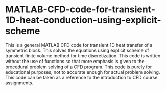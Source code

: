 # MATLAB-CFD-code-for-transient-1D-heat-conduction-using-explicit-scheme
This is a general MATLAB CFD code for transient 1D heat transfer of a symmetric block. This solves the equations using explicit scheme of transient finite volume method for time discretization. This code is written without the use of functions so that more emphasis is given to the procedural problem solving of a CFD program. This code is purely for educational purposes, not to accurate enough for actual problem solving. This code can be taken as a reference to the introduction to CFD course assignments.
